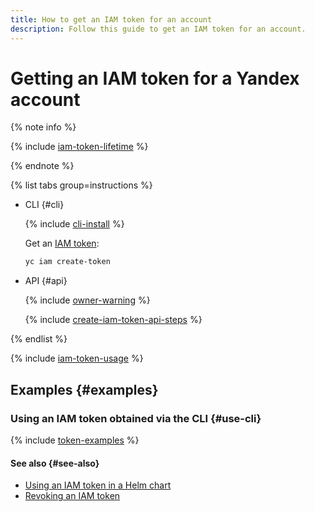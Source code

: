```yaml
---
title: How to get an IAM token for an account
description: Follow this guide to get an IAM token for an account.
---
```


# Getting an IAM token for a Yandex account

{% note info %}

{% include [iam-token-lifetime](../../../_includes/iam-token-lifetime.md) %}

{% endnote %}

{% list tabs group=instructions %}

- CLI {#cli}

  {% include [cli-install](../../../_includes/cli-install.md) %}

  Get an [IAM token](../../concepts/authorization/iam-token.md):

  ```bash
  yc iam create-token
  ```

- API {#api}

  {% include [owner-warning](../../../_includes/iam/owner-warning.md) %}

  {% include [create-iam-token-api-steps](../../../_includes/iam/create-iam-token-api-steps.md) %}

{% endlist %}

{% include [iam-token-usage](../../../_includes/iam-token-usage.md) %}

## Examples {#examples}

### Using an IAM token obtained via the CLI {#use-cli}

{% include [token-examples](../../../_includes/iam/iam-token-usage-examples.md) %}

#### See also {#see-also}

* [Using an IAM token in a Helm chart](../../../container-registry/operations/helm-chart/helm-chart-push.md)
* [Revoking an IAM token](./revoke-iam-token.md)